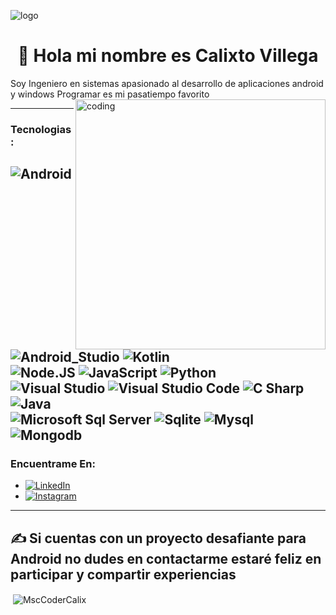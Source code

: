 ![logo](https://github.com/MsccoderCalix/MsccoderCalix/blob/main/Hey%20It's%20Raghu%20S.%20(1).png)
<h1 align="center">👋 Hola mi nombre es Calixto Villega</h1>
Soy Ingeniero en sistemas apasionado al desarrollo de aplicaciones android y windows
Programar es mi pasatiempo favorito</br>

<img align="right" alt="coding" width="400" src="https://github.com/MsccoderCalix/MsccoderCalix/coding.gif">

---

### Tecnologias:

![Android](https://img.shields.io/badge/Android-green?style=for-the-badge&logo=android&logoColor=white&labelColor=black)
![Android_Studio](https://img.shields.io/badge/Android_Studio-green?style=for-the-badge&logo=android-studio&logoColor=white&labelColor=101010)
![Kotlin](https://img.shields.io/badge/Kotlin-0095D5?style=for-the-badge&logo=kotlin&logoColor=white&labelColor=101010)</br>
![Node.JS](https://img.shields.io/badge/Node.JS-339933?style=for-the-badge&logo=node.js&logoColor=white&labelColor=101010)
![JavaScript](https://img.shields.io/badge/JavaScript-F7DF1E?style=for-the-badge&logo=javascript&logoColor=white&labelColor=101010)
![Python](https://img.shields.io/badge/Python-yellow?style=for-the-badge&logo=python&logoColor=white&labelColor=101010)</br>
![Visual Studio](https://img.shields.io/badge/Visual%20Studio-5C2D91?style=for-the-badge&logo=visualstudio&logoColor=white&labelColor=101010)
![Visual Studio Code](https://img.shields.io/badge/Visual%20Studio%20Code-007ACC?style=for-the-badge&logo=visualstudiocode&logoColor=white&labelColor=101010)
![C Sharp](https://img.shields.io/badge/C%20Sharp-lightgreen?style=for-the-badge&logo=csharp&logoColor=white&labelColor=101010)
![Java](https://img.shields.io/badge/Java-007396?style=for-the-badge&logo=java&logoColor=white&labelColor=101010)</br>
![Microsoft Sql Server](https://img.shields.io/badge/Microsoft%20Sql%20Server-CC2927?style=for-the-badge&logo=microsoftsqlserver&logoColor=white&labelColor=101010)
![Sqlite](https://img.shields.io/badge/Sqlite-003B57?style=for-the-badge&logo=sqlite&logoColor=white&labelColor=101010)
![Mysql](https://img.shields.io/badge/Mysql-4479A1?style=for-the-badge&logo=mysql&logoColor=white&labelColor=101010)
![Mongodb](https://img.shields.io/badge/Mongodb-47A248?style=for-the-badge&logo=mongodb&logoColor=white&labelColor=101010)</br>
---

### Encuentrame En:

- [![LinkedIn](https://img.shields.io/badge/LinkedIn-Calixto_Villega-0A66C2?style=for-the-badge&logo=linkedin&logoColor=white&labelColor=101010)](https://www.linkedin.com/in/calixto-villega-marcias-25608962)</br>
- [![Instagram](https://img.shields.io/badge/Instagram-Calixto_Villega-E4405F?style=for-the-badge&logo=instagram&logoColor=white&labelColor=101010)](https://www.instagram.com/msccoder)</br>

---

✍️ Si cuentas con un proyecto desafiante para Android no dudes en contactarme estaré feliz en participar y compartir experiencias 
---
<p>&nbsp;<img align="center" src="https://github-readme-stats.vercel.app/api?username=MsccoderCalix&show_icons=true&locale=es" alt="MscCoderCalix" /></p>
